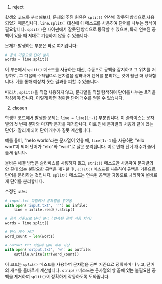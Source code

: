 1. reject

학생의 코드를 분석해보니, 문제의 주된 원인은 `split()` 연산이 잘못된 방식으로 사용되었기 때문입니다. `line.split()` 대신에 이 메소드를 사용하여 단어를 나누는 방식이 필요합니다. `split()`은 파이썬에서 잘못된 방식으로 동작할 수 있으며, 특히 연속된 공백이 있을 때 제대로 기능하지 않을 수 있습니다.

문제가 발생하는 부분은 바로 여기입니다:

```python
# 공백 기준으로 단어 분리
words = line.split()
```

이 부분에서 `split()` 메소드를 사용하는 대신, 수동으로 공백을 감지하고 그 위치를 저장하여, 그 다음에 수작업으로 문자열을 잘라내어 단어를 분리하는 것이 훨씬 더 정확합니다. 이를 통해 예상치 못한 결과를 피할 수 있습니다.

따라서, `split()`을 직접 사용하지 않고, 문자열을 직접 탐색하여 단어를 나누는 로직을 작성해야 합니다. 이렇게 하면 정확한 단어 개수를 얻을 수 있습니다.

2. chosen

학생의 코드에서 발생한 문제는 `line = line[1:-1]` 부분입니다. 이 슬라이스는 문자열의 첫 번째 문자와 마지막 문자를 제거합니다. 이로 인해 문자열의 처음과 끝에 있는 단어가 잘리게 되어 단어 개수가 잘못 계산됩니다.

예를 들어, "hello world"라는 문자열이 있을 때, `line[1:-1]`을 사용하면 "ello worl"이 되어 단어가 "ello"와 "worl"로 잘못 분리됩니다. 이로 인해 단어 개수가 줄어들게 됩니다.

올바른 해결 방법은 슬라이스를 사용하지 않고, `strip()` 메소드만 사용하여 문자열의 양 끝에 있는 불필요한 공백을 제거한 후, `split()` 메소드를 사용하여 공백을 기준으로 단어를 분리하는 것입니다. `split()` 메소드는 연속된 공백을 자동으로 처리하여 올바르게 단어를 분리합니다.

수정된 코드:

```python
# input.txt 파일에서 문자열을 읽어옴
with open('input.txt', 'r') as infile:
    line = infile.read().strip()

# 공백 기준으로 단어 분리 (연속된 공백 자동 처리)
words = line.split()

# 단어 개수 세기
word_count = len(words)

# output.txt 파일에 단어 개수 저장
with open('output.txt', 'w') as outfile:
    outfile.write(str(word_count))
```

이 코드는 `split()` 메소드를 사용하여 문자열을 공백 기준으로 정확하게 나누고, 단어의 개수를 올바르게 계산합니다. `strip()` 메소드는 문자열의 양 끝에 있는 불필요한 공백을 제거하여 `split()`이 정확하게 작동하도록 도와줍니다.

